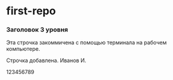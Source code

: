 ﻿# first-repo

### Заголовок 3 уровня

Эта строчка закоммичена с помощью терминала на рабочем компьютере.

Строчка добавлена. Иванов И.




123456789

